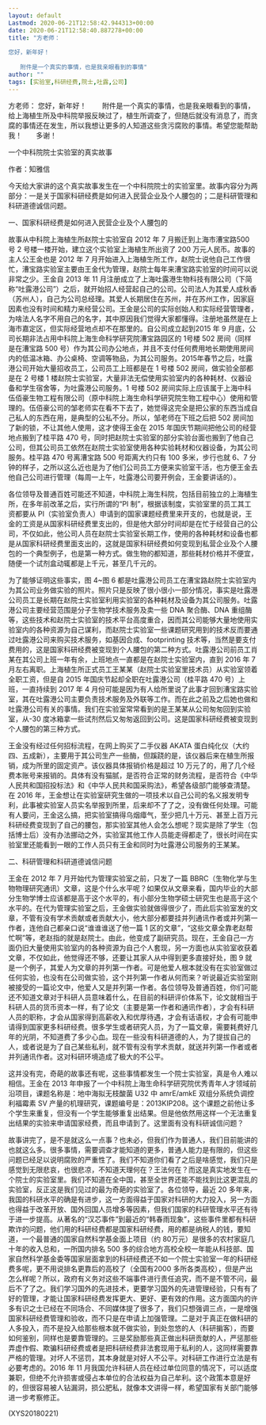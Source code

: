 ```yaml
---
layout: default
Lastmod: 2020-06-21T12:58:42.944313+00:00
date: 2020-06-21T12:58:40.887278+00:00
title: "方老师：
 
您好，新年好！
 
　　附件是一个真实的事情，也是我亲眼看到的事情"
author: ""
tags: [实验室,科研经费,院士,吐露,公司]
---
```


方老师： 您好，新年好！ 　　附件是一个真实的事情，也是我亲眼看到的事情，给上海植生所及中科院举报反映过了，植生所调查了，但随后就没有消息了，而贪腐的事情还在发生，所以我想让更多的人知道这些贪污腐败的事情。希望您能帮助我！　　多谢！

一个中科院院士实验室的真实故事

作者：知雅信

今天给大家讲的这个真实故事发生在一个中科院院士的实验室里。故事内容分为两部分：一是关于国家科研经费是如何进入民营企业及个人腰包的；二是科研管理和科研道德诚信问题。

一、国家科研经费是如何进入民营企业及个人腰包的

故事从中科院上海植生所赵院士实验室自 2012 年 7 月搬迁到上海市漕宝路500 号 2 号楼一楼开始，建立这个实验室上海植生所出资了 200 万元人民币。故事的主人公王金也是 2012 年 7 月开始进入上海植生所工作，赵院士说他自己工作很忙，漕宝路实验室主要由王金代为管理，赵院士每年来漕宝路实验室的时间可以说非常之少。王金自 2013 年 11 月注册成立了上海吐露港生物科技有限公司（下简称“吐露港公司”）之后，就开始招人经营起自己的公司。公司法人为其爱人成秋香（苏州人），自己为公司总经理。其爱人长期居住在苏州，并在苏州工作，因家庭因素也没有时间和精力来经营公司。王金是公司的实际创始人和实际经营管理者，为啥法人名字不用自己的名字，其中原因我们觉得大家都懂得。注册地虽然是在上海市嘉定区，但实际经营地点却不在那里的。自公司成立起到2015 年 9 月底，公司长期非法占用中科院上海生命科学研究院漕宝路园区的 1号楼 502 房间（同样是在漕宝路 500 号）作为其公司办公地点，并且不支付任何费用地长期使用房间内的低温冰箱、办公桌椅、空调等物品，为其公司服务。2015年春节之后，吐露港公司开始大量招收员工，公司员工上班都是在 1 号楼 502 房间，做实验全部都是在 2 号楼 1 楼赵院士实验室，大量非法无偿使用实验室内的各种耗材、仪器设备和学生宿舍等，为吐露港公司服务。1 号楼 502 房间实际上应该属于上海中科伍佰豪生物工程有限公司（原中科院上海生命科学研究院生物工程中心）使用和管理的。伍佰豪公司的邹老师实在看不下去了，她觉得这完全是把公家的东西当成自己私人的东西在用，是典型的公私不分。所以，邹老师在下班之后把 502 房间加了新的锁，不让其他人使用，这才使得王金在 2015 年国庆节期间把他公司的经营地点搬到了桂平路 470 号，同时把赵院士实验室的部分实验台面也搬到了他自己公司，但其公司员工依然在赵院士实验室使用各种实验耗材和仪器设备，为其公司服务。桂平路 470 号离漕宝路 500 号距离大约只有 100 多米，步行也就 6、7 分钟的样子，之所以这么近也是为了他们公司员工方便来实验室干活，也方便王金去他自己公司进行管理（每周一上午，吐露港公司要开例会，王金要讲话的）。

各位领导及普通百姓可能还不知道，中科院上海生科院，包括目前独立的上海植生所，在多年前改革之后，实行所谓的“PI 制”，根据该制度，实验室里的员工其工资都要从 PI（实验室负责人）申请到的国家课题经费里来开支的，也就是说，王金的工资是从国家科研经费里支出的，但是他大部分时间却是在忙于经营自己的公司，不仅如此，他公司人员在赵院士实验室长期工作，使用的各种耗材和设备也都是从国家科研经费里面支出的，这就是国家科研经费如何变现到私营企业及个人腰包的一个典型例子，也是第一种方式。做生物的都知道，那些耗材价格并不便宜，随便一个试剂盒动辄都是上千元，甚至几千元的。

为了能够证明这些事实，图 4~图 6 都是吐露港公司员工在漕宝路赵院士实验室内为其公司业务做实验的照片。照片只是反映了很小很小一部分情况，事实是吐露港公司员工是长期在赵院士实验室利用实验室的各种耗材及设备为其公司服务。吐露港公司主要经营范围是分子生物学技术服务及卖一些 DNA 聚合酶、DNA 重组酶等，这些技术和赵院士实验室的技术平台高度重合，因而其公司能够大量地使用实验室内的各种资源为自己谋利，而赵院士实验室一些课题研究用到的技术反而要通过吐露港公司来购买技术服务，如基因合成、footprinting 技术等，当然是要支付费用的，这是国家科研经费被变现到个人腰包的第二种方式。吐露港公司前员工肖某在其公司上班一年有余，上班地点一直都是在赵院士实验室内，直到 2016 年 7 月左右离职。上海植生所正式员工王某某（赵院士实验室里技术员）从实验室领着全职工资，但是自 2015 年国庆节起却全职在吐露港公司（桂平路 470 号）上班，一直持续到 2017 年 4 月份可能是因为有人给所里说了此事才回到漕宝路实验室，其在吐露港公司主要负责技术服务及外联等工作。而在此之前及之后她也做和吐露港公司有关的事情。我们在实验室常常看到的是王某某从公司匆匆回到实验室，从-30 度冰箱拿一些试剂然后又匆匆返回到公司。这是国家科研经费被变现到个人腰包的第三种方式。

王金没有经过任何招标流程，在网上购买了二手仪器 AKATA 蛋白纯化仪（大约四、五成新），主要用于其公司生产一些酶，但蹊跷的是，该仪器后来在植生所报销，成为所里的固定资产。该仪器具体报销价格是超过 10 万元了的，用了几个经费本账号来报销的。具体有没有猫腻，是否符合正常的财务流程，是否符合《中华人民共和国招投标法》和《中华人民共和国采购法》，希望各级部门能够查清楚。在 2016 年，王金想让在实验室研究生做的一项技术以自己公司的名义报发明专利，此事被实验室人员实名举报到所里，后来却不了了之，没有做任何处理。可能有人要问，王金这么搞，把实验室搞得乌烟瘴气，至少把几十万元、甚至上百万元科研经费变现到了自己的腰包，那实验室其他人会怎么想呢？现实是除了学生（包括博士后）没有办法挪动之外，实验室其他工作人员能走得都走了，很长时间在实验室里还能看到一眼的工作人员只有王金和同时为吐露港公司服务的王某某。

二、科研管理和科研道德诚信问题

王金在 2012 年 7 月开始代为管理实验室之前，只发了一篇 BBRC（生物化学与生物物理研究通讯）文章，这是个什么水平呢？如果仅从文章来看，国内毕业的大部分生物学博士应该都是高于这个水平的，有小部分生物学硕士研究生也是高于这个水平的。在代为管理实验室之后，王金做实验就做得很少了，而此后实验室发的文章，不管有没有学术贡献或者贡献大小，他大部分都要挂并列通讯作者或并列第一作者，连他自己都亲口说“谁谁谁送了他一篇 1 区的文章”，“这些文章全靠老赵帮忙啊”等，老赵指的就是赵院士。由此，他变成了副研究员。现在，王金自己一方面仍旧大量使用实验室内的各种资源为自己个人套现，另一方面也从实验室收获着文章，不仅如此，他觉得还不够，还要让其家人从中得到更多直接好处，图 9 就是一个例子，其爱人为文章的并列第一作者。可是他爱人根本就没有在实验室做过任何实验，也没有在公司做实验，这个并列第一作者从何而来？听说最近实验室刚被接受的一篇论文中，他爱人又是并列第一作者。各位领导及普通百姓，你们可能还不知道文章对于科研人员意味着什么，在目前的科研评价体系下，论文就相当于科研人员的货币资本一样，有了论文（主要是第一作者和通讯作者），才会有科研人员的职称，才会从国家得到高薪收入和优厚待遇，才会有话语权，才会有可能申请得到国家更多科研经费。很多学生或者研究人员，为了一篇文章，需要耗费好几年的光阴，不知道费了多少心血。现在一些没有科研道德的人，为了提拔自己的人，或者说是为了自己某些私利，就不管有没有学术贡献，就送并列第一作者或者并列通讯作者。这对科研环境造成了极大的不公平。

这并没有完，奇葩的故事还有呢，这些事情都发生一个院士实验室，真是令人难以相信。王金在 2013 年申报了一个中科院上海生命科学研究院优秀青年人才领域前沿项目，课题名称是：地中海拟无枝酸菌 U32 中 amrE/amkE 双组分系统负调控利福霉素 SV 产量的机理研究，课题编号是：2013KIP208。这个课题之前他让多个学生来重复，但没有一个学生能够重复出结果。但是他依然用这样一个无法重复出结果的实验来申请国家经费，而且申请到了。这里面有没有科研诚信问题？

故事讲完了，是不是就这么一点事？也未必，但我们作为普通人，我们目前能讲的也就这么多。很多事情，需要调查才能知道的更多，普通人能力是有限的，但这些问题已经足以说明腐败的严重性了。我们不知道你们看了之后是啥感觉，我们只是感觉到无限悲哀，也很悲凉，不知道天理何在？王法何在？而这是真实地发生在一个院士的实验室里。我们不知道在全中国，甚至全世界还能不能找到比这更混乱的实验室，反正这是我们见过的最为奇葩的实验室了。各位领导，最近 20 多年来，我国的科研水平的确是有进步，这一方面得益于国家对科研的大力投入，另一方面也得益于改革开放、国外回国人员增多等因素，但我们国家的科研管理水平还有待于进一步提高。从著名的“汉芯事件”到最近的“韩春雨现象”，这些事件里都有科研欺诈的问题，他们用的科研经费都是国家科研经费，用的都是纳税人的钱，要知道，一个最普通的国家自然科学基金面上项目（约 80万元）是很多的农村家庭几十年的收入总和，一所国内排名 500 多的综合地方高校全校一年能从科技部、国家自然科学基金委等国家层面拿到的科研经费还不如一个院士实验室一年的科研经费多呢，更不用说排名更靠后的高校了（全国有2000 多所各类高校），但是产出怎么样呢？所以，政府有义务对这些不端事件进行责任追究，而不是不管不问，最后不了了之。我们学习国外的先进技术，更要学习国外的先进管理经验，只有有了好的管理，才能让国家科研经费发挥更大、更好、更有效的作用。这方面国内的许多有识之士已经在不同场合、不同媒体提了很多了，我们只想强调三点，一是增强国家科研经费管理和验收，而不只是在申请上加强管理。二是对于真正在做科研的人多投入，而不是投入给那些根本就不做实验，到处忽悠的人（科研掮客），而要如何鉴别，同样也是要靠管理的。三是奖励那些真正做出科研贡献的人，严惩那些弄虚作假、欺骗科研经费或者是把科研经费非法套现用于私利的人，这同样需要靠严格的管理。对坏人不惩罚，其本身就是对好人不公平。对科研工作进行立法是有必要考虑的。2016 年 11 月我国允许科研人员在经过单位同意的情况下，可以适度兼职，但绝不允许损害或侵占本单位的合法权益为自己牟利。这个政策本意是好的，但很容易被人钻漏洞，损公肥私，就像本文讲得一样，希望国家有关部门能够进一步考察修正。

(XYS20180221)

